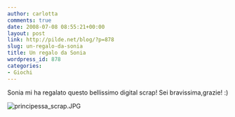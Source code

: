 ```yaml
---
author: carlotta
comments: true
date: 2008-07-08 08:55:21+00:00
layout: post
link: http://pilde.net/blog/?p=878
slug: un-regalo-da-sonia
title: Un regalo da Sonia
wordpress_id: 878
categories:
- Giochi
---
```


Sonia mi ha regalato questo bellissimo digital scrap! Sei bravissima,grazie! :)

![principessa_scrap.JPG](http://pilde.net/blog/wp-content/uploads/2008/07/principessa_scrap.JPG)
